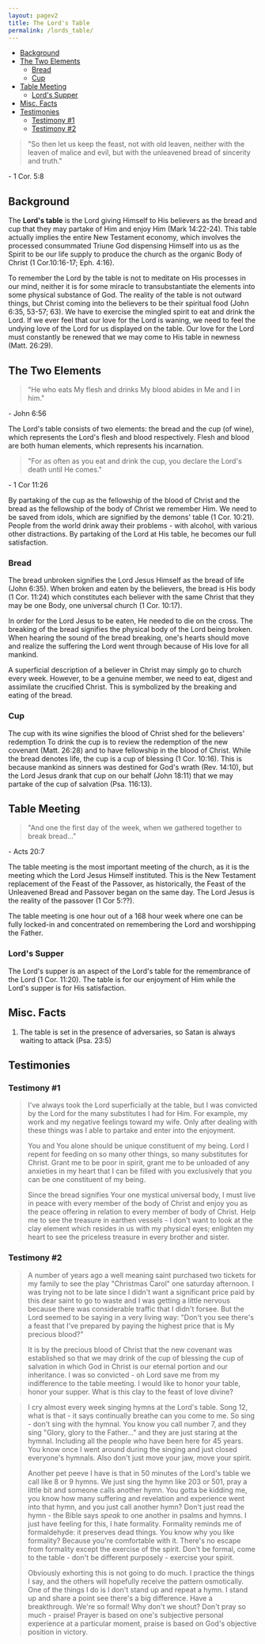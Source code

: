 ```yaml
---
layout: pagev2
title: The Lord's Table
permalink: /lords_table/
---
```

- [Background](#background)
- [The Two Elements](#the-two-elements)
  - [Bread](#bread)
  - [Cup](#cup)
- [Table Meeting](#table-meeting)
  - [Lord's Supper](#lords-supper)
- [Misc. Facts](#misc-facts)
- [Testimonies](#testimonies)
  - [Testimony #1](#testimony-1)
  - [Testimony #2](#testimony-2)

>"So then let us keep the feast, not with old leaven, neither with the leaven of malice and evil, but with the unleavened bread of sincerity and truth."

\- 1 Cor. 5:8

## Background

The **Lord's table** is the Lord giving Himself to His believers as the bread and cup that they may partake of Him and enjoy Him (Mark 14:22-24). This table actually implies the entire New Testament economy, which involves the processed consummated Triune God dispensing Himself into us as the Spirit to be our life supply to produce the church as the organic Body of Christ (1 Cor.10:16-17; Eph. 4:16).

To remember the Lord by the table is not to meditate on His processes in our mind, neither it is for some miracle to transubstantiate the elements into some physical substance of God. The reality of the table is not outward things, but Christ coming into the believers to be their spiritual food (John 6:35, 53-57; 63).  We have to exercise the mingled spirit to eat and drink the Lord. If we ever feel that our love for the Lord is waning, we need to feel the undying love of the Lord for us displayed on the table. Our love for the Lord must constantly be renewed that we may come to His table in newness (Matt. 26:29). 

## The Two Elements

> "He who eats My flesh and drinks My blood abides in Me and I in him."

\- John 6:56

The Lord's table consists of two elements: the bread and the cup (of wine), which represents the Lord's flesh and blood respectively. Flesh and blood are both human elements, which represents his incarnation.

>"For as often as you eat and drink the cup, you declare the Lord's death until He comes."

\- 1 Cor 11:26

By partaking of the cup as the fellowship of the blood of Christ and the bread as the fellowship of the body of Christ we remember Him. We need to be saved from idols, which are signified by the demons' table (1 Cor. 10:21). People from the world drink away their problems - with alcohol, with various other distractions. By partaking of the Lord at His table, he becomes our full satisfaction.

### Bread

The bread unbroken signifies the Lord Jesus Himself as the bread of life (John 6:35). When broken and eaten by the believers, the bread is His body (1 Cor. 11:24) which constitutes each believer with the same Christ that they may be one Body, one universal church (1 Cor. 10:17).

In order for the Lord Jesus to be eaten, He needed to die on the cross. The breaking of the bread signifies the physical body of the Lord being broken. When hearing the sound of the bread breaking, one's hearts should move and realize the suffering the Lord went through because of His love for all mankind.

A superficial description of a believer in Christ may simply go to church every week. However, to be a genuine member, we need to eat, digest and assimilate the crucified Christ. This is symbolized by the breaking and eating of the bread.

### Cup

The cup with its wine signifies the blood of Christ shed for the believers' redemption
To drink the cup is to review the redemption of the new covenant (Matt. 26:28) and to have fellowship in the blood of Christ. While the bread denotes life, the cup is a cup of blessing (1 Cor. 10:16). This is because mankind as sinners was destined for God's wrath (Rev. 14:10), but the Lord Jesus drank that cup on our behalf (John 18:11) that we may partake of the cup of salvation (Psa. 116:13). 

## Table Meeting

>"And one the first day of the week, when we gathered together to break bread..."

\- Acts 20:7

The table meeting is the most important meeting of the church, as it is the meeting which the Lord Jesus Himself instituted. This is the New Testament replacement of the Feast of the Passover, as historically, the Feast of the Unleavened Bread and Passover began on the same day. The Lord Jesus is the reality of the passover (1 Cor 5:??).

The table meeting is one hour out of a 168 hour week where one can be fully locked-in and concentrated on remembering the Lord and worshipping the Father.

### Lord's Supper

The Lord's supper is an aspect of the Lord's table for the remembrance of the Lord (1 Cor. 11:20). The table is  for our enjoyment of Him while the Lord's supper is for His satisfaction.

## Misc. Facts

1. The table is set in the presence of adversaries, so Satan is always waiting to attack (Psa. 23:5)

## Testimonies

### Testimony \#1

> I've always took the Lord superficially at the table, but I was convicted by the Lord for the many substitutes I had for Him. For example, my work and my negative feelings toward my wife. Only after dealing with these things was I able to partake and enter into the enjoyment. 
> 
> You and You alone should be unique constituent of my being. Lord I repent for feeding on so many other things, so many substitutes for Christ. Grant me to be poor in spirit, grant me to be unloaded of any anxieties in my heart that I can be filled with you exclusively that you can be one constituent of my being. 
> 
> Since the bread signifies Your one mystical universal body, I must live in peace with every member of the body of Christ and enjoy you as the peace offering in relation to every member of body of Christ. Help me to see the treasure in earthen vessels - I don't want to look at the clay element which resides in us with my physical eyes; enlighten my heart to see the priceless treasure in every brother and sister. 

### Testimony \#2

>A number of years ago a well meaning saint purchased two tickets for my family to see the play "Christmas Carol" one saturday afternoon. I was trying not to be late since I didn't want a significant price paid by this dear saint to go to waste and I was getting a little nervous because there was considerable traffic that I didn't forsee. But the Lord seemed to be saying in a very living way: "Don't you see there's a feast that I've prepared by paying the highest price that is My precious blood?"
>
>It is by the precious blood of Christ that the new covenant was established so that we may drink of the cup of blessing the cup of salvation in which God in Christ is our eternal portion and our inheritance. I was so convicted - oh Lord save me from my indifference to the table meeting. I would like to honor your table, honor your supper. What is this clay to the feast of love divine?

>I cry almost every week singing hymns at the Lord's table. Song 12, what is that - it says continually breathe can you come to me. So sing - don't sing with the hymnal. You know you call number 7, and they sing "Glory, glory to the Father..." and they are just staring at the hymnal. Including all the people who have been here for 45 years. You know once I went around during the singing and just closed everyone's hymnals. Also don't just move your jaw, move your spirit. 
>
>Another pet peeve I have is that in 50 minutes of the Lord's table we call like 8 or 9 hymns. We just sing the hymn like 203 or 501, pray a little bit and someone calls another hymn. You gotta be kidding me, you know how many suffering and revelation and experience went into that hymn, and you just call another hymn? Don't just read the hymn - the Bible says *speak* to one another in psalms and hymns. I just have feeling for this, I hate formality. Formality reminds me of formaldehyde: it preserves dead things. You know why you like formality? Because you're comfortable with it. There's no escape from formality except the exercise of the spirit. Don't be formal, come to the table - don't be different purposely - exercise your spirit.
>
>Obviously exhorting this is not going to do much. I practice the things I say, and the others will hopefully receive the pattern osmotically. One of the things I do is I don't stand up and repeat a hymn. I stand up and share a point see there's a big difference. Have a breakthrough. We're so formal! Why don't we shout? Don't pray so much - praise! Prayer is based on one's subjective personal experience at a particular moment, praise is based on God's objective position in victory.